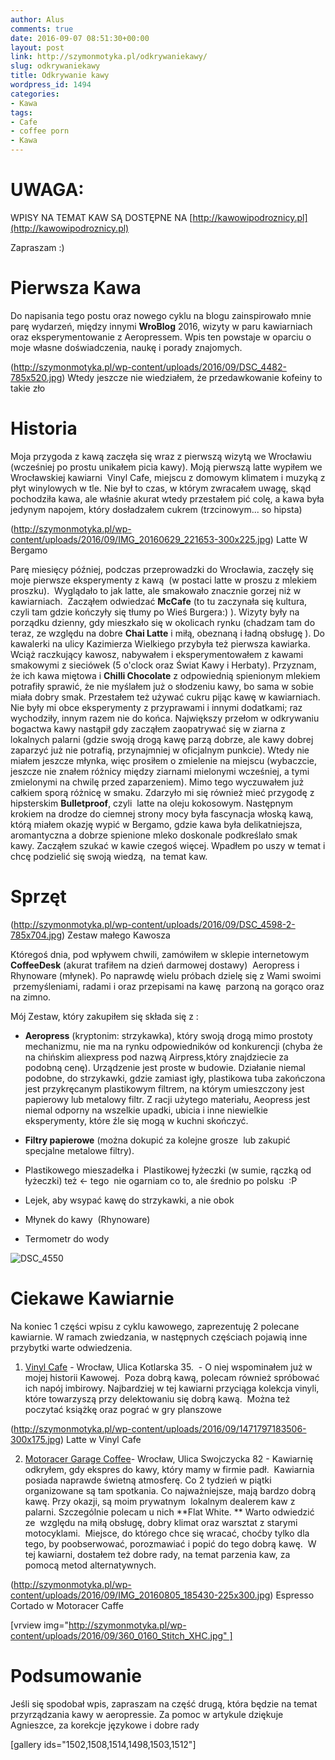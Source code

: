 ```yaml
---
author: Alus
comments: true
date: 2016-09-07 08:51:30+00:00
layout: post
link: http://szymonmotyka.pl/odkrywaniekawy/
slug: odkrywaniekawy
title: Odkrywanie kawy
wordpress_id: 1494
categories:
- Kawa
tags:
- Cafe
- coffee porn
- Kawa
---
```


# UWAGA:


WPISY NA TEMAT KAW SĄ DOSTĘPNE NA [http://kawowipodroznicy.pl](http://kawowipodroznicy.pl)

Zapraszam :)


# Pierwsza Kawa


Do napisania tego postu oraz nowego cyklu na blogu zainspirowało mnie parę wydarzeń, między innymi **WroBlog** 2016, wizyty w paru kawiarniach oraz eksperymentowanie z Aeropressem. Wpis ten powstaje w oparciu o moje własne doświadczenia, naukę i porady znajomych.

(http://szymonmotyka.pl/wp-content/uploads/2016/09/DSC_4482-785x520.jpg) Wtedy jeszcze nie wiedziałem, że przedawkowanie kofeiny to takie zło


# Historia


Moja przygoda z kawą zaczęła się wraz z pierwszą wizytą we Wrocławiu (wcześniej po prostu unikałem picia kawy). Moją pierwszą latte wypiłem we Wrocławskiej kawiarni  Vinyl Cafe, miejscu z domowym klimatem i muzyką z płyt winylowych w tle. Nie był to czas, w którym zwracałem uwagę, skąd pochodziła kawa, ale właśnie akurat wtedy przestałem pić colę, a kawa była jedynym napojem, który dosładzałem cukrem (trzcinowym... so hipsta)

(http://szymonmotyka.pl/wp-content/uploads/2016/09/IMG_20160629_221653-300x225.jpg) Latte W Bergamo

Parę miesięcy później, podczas przeprowadzki do Wrocławia, zaczęły się moje pierwsze eksperymenty z kawą  (w postaci latte w proszu z mlekiem proszku).  Wyglądało to jak latte, ale smakowało znacznie gorzej niż w kawiarniach.  Zacząłem odwiedzać **McCafe** (to tu zaczynała się kultura, czyli tam gdzie kończyły się tłumy po Wieś Burgera:) ). Wizyty były na porządku dzienny, gdy mieszkało się w okolicach rynku (chadzam tam do teraz, ze względu na dobre **Chai Latte** i miłą, obeznaną i ładną obsługę ). Do kawalerki na ulicy Kazimierza Wielkiego przybyła też pierwsza kawiarka. Wciąż raczkujący kawosz, nabywałem i eksperymentowałem z kawami smakowymi z sieciówek (5 o'clock oraz Świat Kawy i Herbaty). Przyznam, że ich kawa miętowa i **Chilli Chocolate** z odpowiednią spienionym mlekiem potrafiły sprawić, że nie myślałem już o słodzeniu kawy, bo sama w sobie miała dobry smak. Przestałem też używać cukru pijąc kawę w kawiarniach. Nie były mi obce eksperymenty z przyprawami i innymi dodatkami; raz wychodziły, innym razem nie do końca. Największy przełom w odkrywaniu bogactwa kawy nastąpił gdy zacząłem zaopatrywać się w ziarna z lokalnych palarni (gdzie swoją drogą kawę parzą dobrze, ale kawy dobrej zaparzyć już nie potrafią, przynajmniej w oficjalnym punkcie). Wtedy nie miałem jeszcze młynka, więc prosiłem o zmielenie na miejscu (wybaczcie, jeszcze nie znałem różnicy między ziarnami mielonymi wcześniej, a tymi zmielonymi na chwilę przed zaparzeniem). Mimo tego wyczuwałem już całkiem sporą różnicę w smaku. Zdarzyło mi się również mieć przygodę z hipsterskim **Bulletproof**, czyli  latte na oleju kokosowym. Następnym krokiem na drodze do ciemnej strony mocy była fascynacja włoską kawą, którą miałem okazję wypić w Bergamo, gdzie kawa była delikatniejsza, aromantyczna a dobrze spienione mleko doskonale podkreślało smak kawy. Zacząłem szukać w kawie czegoś więcej. Wpadłem po uszy w temat i chcę podzielić się swoją wiedzą,  na temat kaw.


# **Sprzęt**




(http://szymonmotyka.pl/wp-content/uploads/2016/09/DSC_4598-2-785x704.jpg) Zestaw małego Kawosza

Któregoś dnia, pod wpływem chwili, zamówiłem w sklepie internetowym **CoffeeDesk** (akurat trafiłem na dzień darmowej dostawy)  Aeropress i Rhynoware (młynek). Po naprawdę wielu próbach dzielę się z Wami swoimi  przemyśleniami, radami i oraz przepisami na kawę  parzoną na gorąco oraz na zimno.

Mój Zestaw, który zakupiłem się składa się z :

- **Aeropress** (kryptonim: strzykawka), który swoją drogą mimo prostoty mechanizmu, nie ma na rynku odpowiedników od konkurencji (chyba że na chińskim aliexpress pod nazwą Airpress,który znajdziecie za podobną cenę). Urządzenie jest proste w budowie. Działanie niemal podobne, do strzykawki, gdzie zamiast igły, plastikowa tuba zakończona jest przykręcanym plastikowym filtrem, na którym umieszczony jest papierowy lub metalowy filtr. Z racji użytego materiału, Aeopress jest niemal odporny na wszelkie upadki, ubicia i inne niewielkie eksperymenty, które źle się mogą w kuchni skończyć.

- **Filtry papierowe** (można dokupić za kolejne grosze  lub zakupić specjalne metalowe filtry).

- Plastikowego mieszadełka i  Plastikowej łyżeczki (w sumie, rączką od łyżeczki) też <- tego  nie ogarniam co to, ale średnio po polsku  :P

- Lejek, aby wsypać kawę do strzykawki, a nie obok

- Młynek do kawy  (Rhynoware)

- Termometr do wody

![DSC_4550](http://szymonmotyka.pl/wp-content/uploads/2016/09/DSC_4550-300x289.jpg)


# Ciekawe Kawiarnie


Na koniec 1 części wpisu z cyklu kawowego, zaprezentuję 2 polecane kawiarnie. W ramach zwiedzania, w następnych częściach pojawią inne przybytki warte odwiedzenia.



 	
  1. [Vinyl Cafe](https://www.facebook.com/vinylcafe.wroclaw/) - Wrocław, Ulica Kotlarska 35.  - O niej wspominałem już w mojej historii Kawowej.  Poza dobrą kawą, polecam również spróbować ich napój imbirowy. Najbardziej w tej kawiarni przyciąga kolekcja vinyli, które towarzyszą przy delektowaniu się dobrą kawą.  Można też poczytać książkę oraz pograć w gry planszowe

(http://szymonmotyka.pl/wp-content/uploads/2016/09/1471797183506-300x175.jpg) Latte w Vinyl Cafe

 	
  2. [Motoracer Garage Coffee](https://www.facebook.com/MotoracerGarageCoffee)- Wrocław, Ulica Swojczycka 82 - Kawiarnię odkryłem, gdy ekspres do kawy, który mamy w firmie padł.  Kawiarnia posiada naprawde świetną atmosferę. Co 2 tydzień w piątki organizowane są tam spotkania. Co najważniejsze, mają bardzo dobrą kawę. Przy okazji, są moim prywatnym  lokalnym dealerem kaw z palarni. Szczególnie polecam u nich **Flat White. ** Warto odwiedzić ze  względu na miłą obsługę, dobry klimat oraz warsztat z starymi motocyklami.  Miejsce, do którego chce się wracać, choćby tylko dla tego, by poobserwować, porozmawiać i popić do tego dobrą kawę.  W tej kawiarni, dostałem też dobre rady, na temat parzenia kaw, za pomocą metod alternatywnych.

(http://szymonmotyka.pl/wp-content/uploads/2016/09/IMG_20160805_185430-225x300.jpg) Espresso Cortado w Motoracer Caffe


[vrview img="http://szymonmotyka.pl/wp-content/uploads/2016/09/360_0160_Stitch_XHC.jpg" ]


# 




# Podsumowanie


Jeśli się spodobał wpis, zapraszam na część drugą, która będzie na temat przyrządzania kawy w aeropressie. Za pomoc w artykule dziękuje Agnieszce, za korekcje językowe i dobre rady

[gallery ids="1502,1508,1514,1498,1503,1512"]


